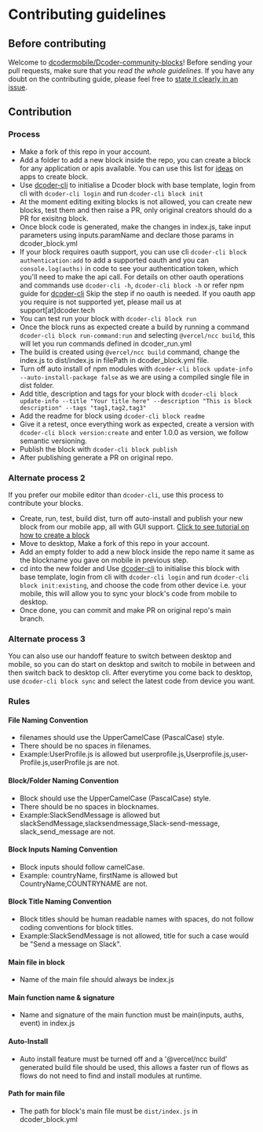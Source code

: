 # Contributing guidelines

## Before contributing

Welcome to [dcodermobile/Dcoder-community-blocks](https://github.com/dcodermobile/Dcoder-community-blocks)! Before sending your pull requests,
make sure that you *read the whole guidelines*. If you have any doubt on the contributing guide, please feel free to
[state it clearly in an issue](https://github.com/dcodermobile/Dcoder-community-blocks/issues/new).

## Contribution

### Process
- Make a fork of this repo in your account.
- Add a folder to add a new block inside the repo, you can create a block for any application or apis available. You can use this list for [ideas](https://github.com/dcodermobile/Dcoder-community-blocks/blob/main/Roadmap.md) on apps to create block.
- Use [dcoder-cli](https://www.npmjs.com/package/@dcodermobile/dcoder-cli) to initialise a Dcoder block with base template, login from cli with `dcoder-cli login` and run `dcoder-cli block init`
- At the moment editing exiting blocks is not allowed, you can create new blocks, test them and then raise a PR, only original creators should do a PR for exisitng block.
- Once block code is generated, make the changes in index.js, take input parameters using inputs.paramName and declare those params in dcoder_block.yml
- If your block requires oauth support, you can use cli `dcoder-cli block authentication:add` to add a supported oauth and you can `console.log(auths)` in code to see your authentication token, which you'll need to make the api call.
  For details on other oauth operations and commands use `dcoder-cli -h`, `dcoder-cli block -h` or refer npm guide for [dcoder-cli](https://www.npmjs.com/package/@dcodermobile/dcoder-cli)
  Skip the step if no oauth is needed. If you oauth app you require is not supported yet, please mail us at support[at]dcoder.tech
- You can test run your block with `dcoder-cli block run`
- Once the block runs as expected  create a build by running a command `dcoder-cli block run-command:run` and selecting `@vercel/ncc build`, this will let you run commands defined in dcoder_run.yml
- The build is created using `@vercel/ncc build` command, change the index.js to dist/index.js in filePath in dcoder_block.yml file.
- Turn off auto install of npm modules with `dcoder-cli block update-info --auto-install-package false` as we are using a compiled single file in dist folder.
- Add title, description and tags for your block with ```dcoder-cli block update-info --title "Your title here" --description "This is block description" --tags "tag1,tag2,tag3"```
- Add the readme for block using `dcoder-cli block readme`
- Give it a retest, once everything work as expected, create a version with `dcoder-cli block version:create` and enter 1.0.0 as version, we follow semantic versioning.
- Publish the block with `dcoder-cli block publish`
- After publishing generate a PR on original repo.

### Alternate process 2
If you prefer our mobile editor than `dcoder-cli`, use this process to contribute your blocks.
- Create, run, test, build dist, turn off auto-install and publish your new block from our mobile app, all with GUI support. [Click to see tutorial on how to create a block](https://www.youtube.com/watch?v=zk24jlyDMb8)
- Move to desktop, Make a fork of this repo in your account.
- Add an empty folder to add a new block inside the repo name it same as the blockname you gave on mobile in previous step.
- cd into the new folder and Use [dcoder-cli](https://www.npmjs.com/package/@dcodermobile/dcoder-cli) to initialise this block with base template, login from cli with `dcoder-cli login` and run `dcoder-cli block init:existing`, and choose the code from other device i.e. your mobile, this will allow you to sync your block's code from mobile to desktop.
- Once done, you can commit and make PR on original repo's main branch.

### Alternate process 3
You can also use our handoff feature to switch between desktop and mobile, so you can do start on desktop and switch to mobile in between and then switch back to desktop cli. After everytime you come back to desktop, use `dcoder-cli block sync` and select the latest code from device you want.

### Rules

#### File Naming Convention
- filenames should use the UpperCamelCase (PascalCase) style.
- There should be no spaces in filenames.
- Example:UserProfile.js is allowed but userprofile.js,Userprofile.js,user-Profile.js,userProfile.js are not.

#### Block/Folder Naming Convention
- Block should use the UpperCamelCase (PascalCase) style.
- There should be no spaces in blocknames.
- Example:SlackSendMessage is allowed but slackSendMessage,slacksendmessage,Slack-send-message, slack_send_message are not.

#### Block Inputs Naming Convention
- Block inputs should follow camelCase.
- Example: countryName, firstName is allowed but CountryName,COUNTRYNAME are not.

#### Block Title Naming Convention
- Block titles should be human readable names with spaces, do not follow coding conventions for block titles.
- Example:SlackSendMessage is not allowed, title for such a case would be "Send a message on Slack".


#### Main file in block
- Name of the main file should always be index.js

#### Main function name & signature
- Name and signature of the main function must be main(inputs, auths, event) in index.js

#### Auto-Install
- Auto install feature must be turned off and a '@vercel/ncc build' generated build file should be used, this allows a faster run of flows as flows do not need to find and install modules at runtime.

#### Path for main file
- The path for block's main file must be `dist/index.js` in dcoder_block.yml
